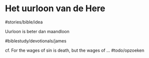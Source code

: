 # Het uurloon van de Here
#stories/bible/idea

Uurloon is beter dan maandloon


#biblestudy/devotionals/james

cf. For the wages of sin is death, but the wages of ... #todo/opzoeken 